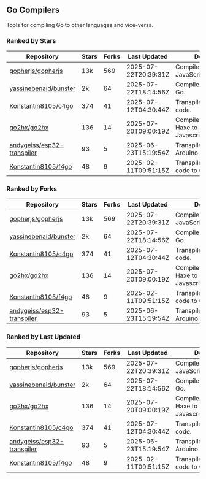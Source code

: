 ## Go Compilers

Tools for compiling Go to other languages and vice-versa.

### Ranked by Stars

| Repository | Stars | Forks | Last Updated | Description | 
|------------|-------|-------|--------------|-------------|
| [gopherjs/gopherjs](https://github.com/gopherjs/gopherjs) | 13k | 569 | 2025-07-22T20:39:31Z |  Compiler from Go to JavaScript. |
| [yassinebenaid/bunster](https://github.com/yassinebenaid/bunster) | 2k | 64 | 2025-07-22T18:14:56Z |  Compile shell scripts to Go. |
| [Konstantin8105/c4go](https://github.com/Konstantin8105/c4go) | 374 | 41 | 2025-07-12T04:30:44Z |  Transpile C code to Go code. |
| [go2hx/go2hx](https://github.com/go2hx/go2hx) | 136 | 14 | 2025-07-20T09:00:19Z |  Compiler from Go to Haxe to Javascript/C++/Java/C#. |
| [andygeiss/esp32-transpiler](https://github.com/andygeiss/esp32-transpiler) | 93 | 5 | 2025-06-23T15:19:54Z |  Transpile Go into Arduino code. |
| [Konstantin8105/f4go](https://github.com/Konstantin8105/f4go) | 48 | 9 | 2025-02-11T09:51:15Z |  Transpile FORTRAN 77 code to Go code. |

### Ranked by Forks

| Repository | Stars | Forks | Last Updated | Description | 
|------------|-------|-------|--------------|-------------|
| [gopherjs/gopherjs](https://github.com/gopherjs/gopherjs) | 13k | 569 | 2025-07-22T20:39:31Z |  Compiler from Go to JavaScript. |
| [yassinebenaid/bunster](https://github.com/yassinebenaid/bunster) | 2k | 64 | 2025-07-22T18:14:56Z |  Compile shell scripts to Go. |
| [Konstantin8105/c4go](https://github.com/Konstantin8105/c4go) | 374 | 41 | 2025-07-12T04:30:44Z |  Transpile C code to Go code. |
| [go2hx/go2hx](https://github.com/go2hx/go2hx) | 136 | 14 | 2025-07-20T09:00:19Z |  Compiler from Go to Haxe to Javascript/C++/Java/C#. |
| [Konstantin8105/f4go](https://github.com/Konstantin8105/f4go) | 48 | 9 | 2025-02-11T09:51:15Z |  Transpile FORTRAN 77 code to Go code. |
| [andygeiss/esp32-transpiler](https://github.com/andygeiss/esp32-transpiler) | 93 | 5 | 2025-06-23T15:19:54Z |  Transpile Go into Arduino code. |

### Ranked by Last Updated

| Repository | Stars | Forks | Last Updated | Description | 
|------------|-------|-------|--------------|-------------|
| [gopherjs/gopherjs](https://github.com/gopherjs/gopherjs) | 13k | 569 | 2025-07-22T20:39:31Z |  Compiler from Go to JavaScript. |
| [yassinebenaid/bunster](https://github.com/yassinebenaid/bunster) | 2k | 64 | 2025-07-22T18:14:56Z |  Compile shell scripts to Go. |
| [go2hx/go2hx](https://github.com/go2hx/go2hx) | 136 | 14 | 2025-07-20T09:00:19Z |  Compiler from Go to Haxe to Javascript/C++/Java/C#. |
| [Konstantin8105/c4go](https://github.com/Konstantin8105/c4go) | 374 | 41 | 2025-07-12T04:30:44Z |  Transpile C code to Go code. |
| [andygeiss/esp32-transpiler](https://github.com/andygeiss/esp32-transpiler) | 93 | 5 | 2025-06-23T15:19:54Z |  Transpile Go into Arduino code. |
| [Konstantin8105/f4go](https://github.com/Konstantin8105/f4go) | 48 | 9 | 2025-02-11T09:51:15Z |  Transpile FORTRAN 77 code to Go code. |

